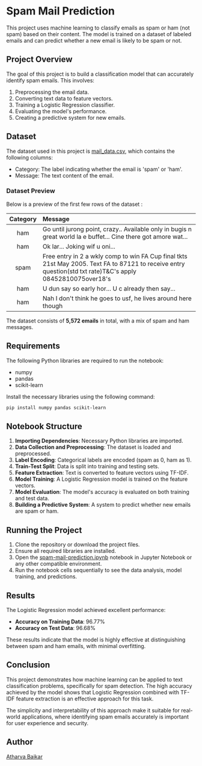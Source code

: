 # Spam Mail Prediction

This project uses machine learning to classify emails as spam or ham (not spam) based on their content. The model is trained on a dataset of labeled emails and can predict whether a new email is likely to be spam or not.

## Project Overview

The goal of this project is to build a classification model that can accurately identify spam emails. This involves:

1. Preprocessing the email data.
2. Converting text data to feature vectors.
3. Training a Logistic Regression classifier.
4. Evaluating the model's performance.
5. Creating a predictive system for new emails.

## Dataset

The dataset used in this project is [mail_data.csv](https://github.com/DarkGuardian641/Learn-Machine-Learning/blob/main/Spam%20Mail%20Prediction/mail_data.csv), which contains the following columns:

- Category: The label indicating whether the email is 'spam' or 'ham'.
- Message: The text content of the email.

### Dataset Preview

Below is a preview of the first few rows of the dataset :

| Category | Message |
|:--------:|:--------|
| ham | Go until jurong point, crazy.. Available only in bugis n great world la e buffet... Cine there got amore wat... |
| ham | Ok lar... Joking wif u oni... |
| spam | Free entry in 2 a wkly comp to win FA Cup final tkts 21st May 2005. Text FA to 87121 to receive entry question(std txt rate)T&C's apply 08452810075over18's |
| ham | U dun say so early hor... U c already then say... |
| ham | Nah I don't think he goes to usf, he lives around here though |

The dataset consists of **5,572 emails** in total, with a mix of spam and ham messages.

## Requirements

The following Python libraries are required to run the notebook:

- numpy
- pandas
- scikit-learn

Install the necessary libraries using the following command:

```bash
pip install numpy pandas scikit-learn
```

## Notebook Structure

1. **Importing Dependencies**: Necessary Python libraries are imported.
2. **Data Collection and Preprocessing**: The dataset is loaded and preprocessed.
3. **Label Encoding**: Categorical labels are encoded (spam as 0, ham as 1).
4. **Train-Test Split**: Data is split into training and testing sets.
5. **Feature Extraction**: Text is converted to feature vectors using TF-IDF.
6. **Model Training**: A Logistic Regression model is trained on the feature vectors.
7. **Model Evaluation**: The model's accuracy is evaluated on both training and test data.
8. **Building a Predictive System**: A system to predict whether new emails are spam or ham.

## Running the Project

1. Clone the repository or download the project files.
2. Ensure all required libraries are installed.
3. Open the [spam-mail-prediction.ipynb](https://github.com/DarkGuardian641/Learn-Machine-Learning/blob/main/Spam%20Mail%20Prediction/spam-mail-prediction.ipynb) notebook in Jupyter Notebook or any other compatible environment.
4. Run the notebook cells sequentially to see the data analysis, model training, and predictions.

## Results

The Logistic Regression model achieved excellent performance:

- **Accuracy on Training Data**: 96.77%
- **Accuracy on Test Data**: 96.68%

These results indicate that the model is highly effective at distinguishing between spam and ham emails, with minimal overfitting.

## Conclusion

This project demonstrates how machine learning can be applied to text classification problems, specifically for spam detection. The high accuracy achieved by the model shows that Logistic Regression combined with TF-IDF feature extraction is an effective approach for this task.

The simplicity and interpretability of this approach make it suitable for real-world applications, where identifying spam emails accurately is important for user experience and security.

## Author
[Atharva Baikar](https://github.com/DarkGuardian641)
